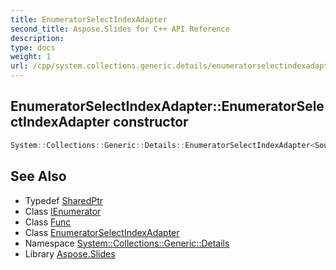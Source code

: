 ```yaml
---
title: EnumeratorSelectIndexAdapter
second_title: Aspose.Slides for C++ API Reference
description: 
type: docs
weight: 1
url: /cpp/system.collections.generic.details/enumeratorselectindexadapter/enumeratorselectindexadapter/
---
```

## EnumeratorSelectIndexAdapter::EnumeratorSelectIndexAdapter constructor




```cpp
System::Collections::Generic::Details::EnumeratorSelectIndexAdapter<Source, Result>::EnumeratorSelectIndexAdapter(SharedPtr<IEnumerator<Source>> sourceEnumerator, const Func<Source, int32_t, Result> &selector)
```

## See Also

* Typedef [SharedPtr](../../../system/sharedptr/)
* Class [IEnumerator](../../../system.collections.generic/ienumerator/)
* Class [Func](../../../system/func/)
* Class [EnumeratorSelectIndexAdapter](../)
* Namespace [System::Collections::Generic::Details](../../)
* Library [Aspose.Slides](../../../)
